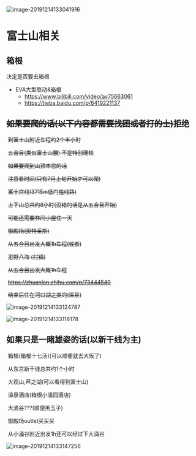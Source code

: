 ![image-20191214133041916](https://tva1.sinaimg.cn/large/006tNbRwly1g9w6umgmmij30ct08x46a.jpg)



#  富士山相关

## 箱根

决定是否要去箱根

- EVA大型联动&箱根
    - https://www.bilibili.com/video/av75663061
    - https://tieba.baidu.com/p/6419221137



## 	~~如果要爬的话(以下内容都需要找团或者打的士)~~拒绝

​		~~到富士山附近车程约2个半小时~~

​			~~五合目(类似富士山腰) 不是特别硬核~~

​			~~如果要爬到山顶本宫的话~~

​				~~注意看时间(只有7月上旬开始才可以爬)~~

​				~~富士宫线(3715m低门槛线路)~~

​				~~上下山总共约8小时(没错的话是从五合目开始)~~

​				~~可能还需要林间小屋住一天~~

​		~~御殿场(奥特莱斯)~~

​		~~从五合目出发大概1h车程(或者)~~

​		~~忍野八海 (村镇)~~

​		~~从五合目出发大概1h车程~~

​		~~https://zhuanlan.zhihu.com/p/73444540~~

​		~~结束后住在河口湖之类的(温泉)~~

![image-20191214133124787](https://tva1.sinaimg.cn/large/006tNbRwly1g9w6vd13z3j3066025q3q.jpg)

![image-20191214133116178](https://tva1.sinaimg.cn/large/006tNbRwly1g9w6v7ykzoj304204zjsg.jpg)

## 	如果只是一睹雄姿的话(以新干线为主)		

 

​		箱根(箱根十七汤)(可以顺便就去大阪了)

​		从东京新干线总共约1个小时

​			大观山,芦之湖(可以看得到富士山)

​			温泉酒店(箱根小涌园酒店)

​			大涌谷???(顺便黑玉子)

​			御殿场outlet买买买

​	从小涌谷附近出发1h还可以经过下大涌谷



![image-20191214133147256](https://tva1.sinaimg.cn/large/006tNbRwly1g9w6vr0j71j3066024mxr.jpg)
